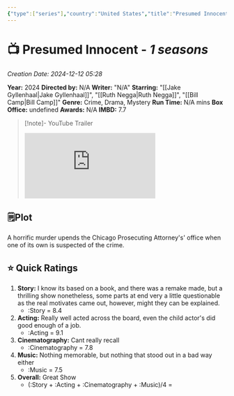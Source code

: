 ```yaml
---
{"type":["series"],"country":"United States","title":"Presumed Innocent","year":"2024","director":"N/A","actors":["Jake Gyllenhaal","Ruth Negga","Bill Camp"],"genre":["Crime","Drama","Mystery"],"length":"1","Writer":"N/A","poster":"https://m.media-amazon.com/images/M/MV5BNDk1MWM3NmItZmNjZS00ZmZkLTk1ZDAtZjFiN2FiZjczNmZhXkEyXkFqcGc@._V1_SX300.jpg","Box_office":"undefined","IMDB":"7.7","Creation Date":"2024-12-12 05:28","seen":true,"publish":true,"location":"Dubai","year watched":"2024","seen with":"Myself","rating":"8.2","PassFrontmatter":true}
---
```


# 📺 **Presumed Innocent** - *1 seasons*
*Creation Date: 2024-12-12 05:28*

**Year:** 2024
**Directed by:** N/A
**Writer:** "N/A"
**Starring:** "[[Jake Gyllenhaal\|Jake Gyllenhaal]]", "[[Ruth Negga\|Ruth Negga]]", "[[Bill Camp\|Bill Camp]]"
**Genre:** Crime, Drama, Mystery
**Run Time:** N/A mins
**Box Office:** undefined
**Awards:** N/A
**IMBD:** 7.7

> [!note]- YouTube Trailer
> <iframe src="https://www.youtube.com/embed/ZNSY3lMioHs" title="Presumed Innocent — Official Trailer  Apple TV+" frameborder="0" allow="accelerometer; autoplay; clipboard-write; encrypted-media; gyroscope; picture-in-picture; web-share" allowfullscreen></iframe>


## 🗒️Plot

A horrific murder upends the Chicago Prosecuting Attorney's' office when one of its own is suspected of the crime.

## ⭐ Quick Ratings

1. **Story:** I know its based on a book, and there was a remake made, but a thrilling show nonetheless, some parts at end very a little questionable as the real motivates came out, however, might they can be explained. 
	- :Story = 8.4
2. **Acting:** Really well acted across the board, even the child actor's did good enough of a job. 
	- :Acting = 9.1
3. **Cinematography:** Cant really recall
	- :Cinematography = 7.8
4. **Music:** Nothing memorable, but nothing that stood out in a bad way either
	- :Music = 7.5
5. **Overall:** Great Show
	- (:Story + :Acting + :Cinematography + :Music)/4 = 
